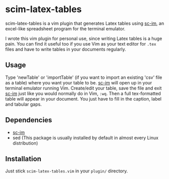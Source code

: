 # scim-latex-tables

scim-latex-tables is a vim plugin that generates Latex tables using [sc-im](https://github.com/andmarti1424/sc-im), an excel-like spreadsheet program for the terminal emulator.

I wrote this vim plugin for personal use, since writing Latex tables is a huge pain. You can find it useful too if you use Vim as your text editor for `.tex` files and have to write tables in your documents regularly.

## Usage

Type 'newTable' or 'importTable' (if you want to import an existing 'csv' file as a table) where you want your table to be. [sc-im](https://github.com/andmarti1424/sc-im) will open up in your terminal emulator running Vim. Create/edit your table, save the file and exit [sc-im](https://github.com/andmarti1424/sc-im) just like you would normally do in Vim, `:wq`. Then a full tex-formatted table will appear in your document. You just have to fill in the caption, label and tabular gaps.

## Dependencies

- [sc-im](https://github.com/andmarti1424/sc-im)
- sed (This package is usually installed by default in almost every Linux distribution)

## Installation

Just stick `scim-latex-tables.vim` in your `plugin/` directory.
